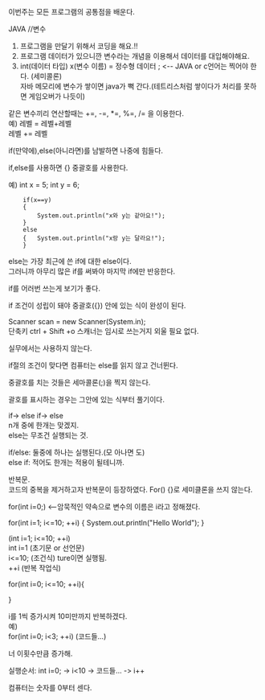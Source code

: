 이번주는 모든 프로그램의 공통점을 배운다.

JAVA 
//변수

1. 프로그램을 만달기 위해서 코딩을 해요.!!
2. 프로그램 데이터가 있으니깐
    변수라는 개념을 이용해서 데이터를 대입해야해요.
3.  int(데이터 타입) x(변수 이름)
    = 정수형 데이터 ; <-- JAVA or c언어는 찍어야 한다. (세미콜론)  
자바 메모리에 변수가 쌓이면 java가 뻑 간다.(테트리스처럼 쌓이다가 처리를 못하면 게임오버가 나듯이)

같은 변수끼리 연산할때는 +=, -=, *=, %=, /= 을 이용한다.  
예) 레벨 = 레벨+레벨  
    레벨 += 레벨

if(만약에),else(아니라면)를 남발하면 나중에 힘들다.  

if,else를 사용하면 {} 중괄호를 사용한다.

예)
int x = 5;
		int y = 6;
		
		if(x==y) 
		{
			System.out.println("x와 y는 같아요!");
		}
		else
		{   System.out.println("x랑 y는 달라요!");
		}

else는 가장 최근에 쓴 if에 대한 else이다.  
그러니까 아무리 많은 if를 써봐야 마지막 if에만 반응한다.
		
if를 어러번 쓰는게 보기가 좋다.

if 조건이 성립이 돼야 중괄호({}) 안에 있는 식이 완성이 된다.

Scanner scan = new Scanner(System.in);  
		단축키  ctrl + Shift +o
스캐너는 임시로 쓰는거지 외울 필요 없다.

 실무에서는 사용하지 않는다.

 if절의 조건이 맞다면 컴퓨터는 else를 읽지 않고 건너뛴다.

 중괄호를 치는 것들은 세마콜론(;)을 찍지 않는다.

괄호를 표시하는 경우는 그안에 있는 식부터 풀기이다.

if-> else if-> else  
n개 중에 한개는 맞겠지.  
else는 무조건 실행되는 것.  

if/else: 둘중에 하나는 실행된다.(모 아나면 도)  
else if: 적어도 한개는 적용이 될테니까.

반복문.  
코드의 중복을 제거하고자 반복문이 등장하였다.
For() {}로 세미클론을 쓰지 않는다.

for(int i=0;) <--암묵적인 약속으로 변수의 이름은 i라고 정해졌다.

for(int i=1; i<=10; ++i) {
			System.out.println("Hello World");
			}

(int i=1; i<=10; ++i)  
int i=1 (초기문 or 선언문)  
i<=10; (조건식) ture이면 실행됨.  
++i (반복 작업식)


for(int i=0; i<=10; ++i){

}

i를 1씩 증가시켜 10미만까지 반복하겠다.  
예)  
for(int i=0; i<3; ++i)
    (코드들...)

너 이횟수만큼 증가해.

실행순서: int i=0; -> i<10 -> 코드들... -> i++

컴퓨터는 숫자를 0부터 센다.
